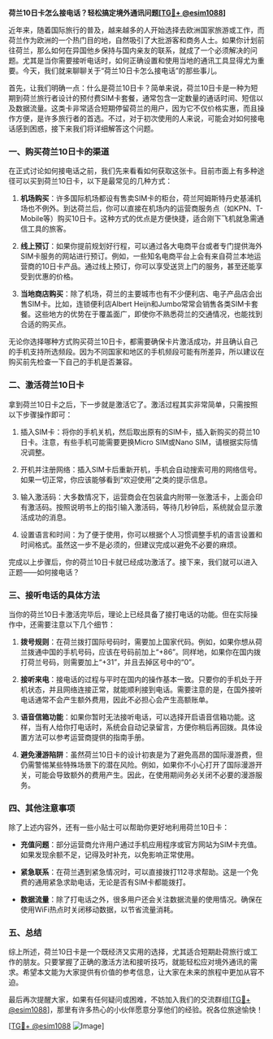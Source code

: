 **荷兰10日卡怎么接电话？轻松搞定境外通讯问题[[TG💪+ @esim1088](https://t.me/s/esim1088)]**

近年来，随着国际旅行的普及，越来越多的人开始选择去欧洲国家旅游或工作，而荷兰作为欧洲的一个热门目的地，自然吸引了大批游客和商务人士。如果你计划前往荷兰，那么如何在异国他乡保持与国内亲友的联系，就成了一个必须解决的问题。尤其是当你需要接听电话时，如何正确设置和使用当地的通讯工具显得尤为重要。今天，我们就来聊聊关于“荷兰10日卡怎么接电话”的那些事儿。

首先，让我们明确一点：什么是荷兰10日卡？简单来说，荷兰10日卡是一种为短期到荷兰旅行者设计的预付费SIM卡套餐，通常包含一定数量的通话时间、短信以及数据流量。这类卡非常适合短期停留荷兰的用户，因为它不仅价格实惠，而且操作方便，是许多旅行者的首选。不过，对于初次使用的人来说，可能会对如何接电话感到困惑，接下来我们将详细解答这个问题。

### **一、购买荷兰10日卡的渠道**
在正式讨论如何接电话之前，我们先来看看如何获取这张卡。目前市面上有多种途径可以买到荷兰10日卡，以下是最常见的几种方式：

1. **机场购买**：许多国际机场都设有售卖SIM卡的柜台，荷兰阿姆斯特丹史基浦机场也不例外。到达荷兰后，你可以直接在机场内的运营商服务点（如KPN、T-Mobile等）购买10日卡。这种方式的优点是方便快捷，适合刚下飞机就急需通信工具的旅客。
   
2. **线上预订**：如果你提前规划好行程，可以通过各大电商平台或者专门提供海外SIM卡服务的网站进行预订。例如，一些知名电商平台上会有来自荷兰本地运营商的10日卡产品。通过线上预订，你可以享受送货上门的服务，甚至还能享受到优惠的价格。

3. **当地商店购买**：除了机场，荷兰的主要城市也有不少便利店、电子产品店会出售SIM卡。比如，连锁便利店Albert Heijn和Jumbo常常会销售各类SIM卡套餐。这些地方的优势在于覆盖面广，即使你不熟悉荷兰的交通情况，也能找到合适的购买点。

无论你选择哪种方式购买荷兰10日卡，都需要确保卡片激活成功，并且确认自己的手机支持所选频段。因为不同国家和地区的手机频段可能有所差异，所以建议在购买前先检查一下自己的手机是否兼容。

### **二、激活荷兰10日卡**
拿到荷兰10日卡之后，下一步就是激活它了。激活过程其实非常简单，只需按照以下步骤操作即可：

1. 插入SIM卡：将你的手机关机，然后取出原有的SIM卡，插入新购买的荷兰10日卡。注意，有些手机可能需要更换Micro SIM或Nano SIM，请根据实际情况调整。

2. 开机并注册网络：插入SIM卡后重新开机，手机会自动搜索可用的网络信号。如果一切正常，你应该能够看到“欢迎使用”之类的提示信息。

3. 输入激活码：大多数情况下，运营商会在包装盒内附带一张激活卡，上面会印有激活码。按照说明书上的指引输入激活码，等待几秒钟后，系统就会显示激活成功的消息。

4. 设置语言和时间：为了便于使用，你可以根据个人习惯调整手机的语言设置和时间格式。虽然这一步不是必须的，但建议完成以避免不必要的麻烦。

完成以上步骤后，你的荷兰10日卡就已经成功激活了。接下来，我们就可以进入正题——如何接电话？

### **三、接听电话的具体方法**
当你的荷兰10日卡激活完毕后，理论上已经具备了接打电话的功能。但在实际操作中，还需要注意以下几个细节：

1. **拨号规则**：在荷兰拨打国际号码时，需要加上国家代码。例如，如果你想从荷兰拨通中国的手机号码，应该在号码前加上“+86”。同样地，如果你在国内拨打荷兰号码，则需要加上“+31”，并且去掉区号中的“0”。

2. **接听来电**：接电话的过程与平时在国内的操作基本一致。只要你的手机处于开机状态，并且网络连接正常，就能顺利接到电话。需要注意的是，在国外接听电话通常不会产生额外费用，因此不必担心会产生高额账单。

3. **语音信箱功能**：如果你暂时无法接听电话，可以选择开启语音信箱功能。这样，当有人给你打电话时，系统会自动记录留言，方便你稍后再回拨。具体设置方法可以参考运营商提供的指南手册。

4. **避免漫游陷阱**：虽然荷兰10日卡的设计初衷是为了避免高昂的国际漫游费，但仍需警惕某些特殊场景下的潜在风险。例如，如果你不小心打开了国际漫游开关，可能会导致额外的费用产生。因此，在使用期间务必关闭不必要的漫游服务。

### **四、其他注意事项**
除了上述内容外，还有一些小贴士可以帮助你更好地利用荷兰10日卡：

- **充值问题**：部分运营商允许用户通过手机应用程序或官方网站为SIM卡充值。如果发现余额不足，记得及时补充，以免影响正常使用。
  
- **紧急联系**：在荷兰遇到紧急情况时，可以直接拨打112寻求帮助。这是一个免费的通用紧急求助电话，无论是否有SIM卡都能拨打。

- **数据流量**：除了打电话之外，很多用户还会关注数据流量的使用情况。确保在使用WiFi热点时关闭移动数据，以节省流量消耗。

### **五、总结**
综上所述，荷兰10日卡是一个既经济又实用的选择，尤其适合短期赴荷旅行或工作的朋友。只要掌握了正确的激活方法和接听技巧，就能轻松应对境外通讯的需求。希望本文能为大家提供有价值的参考信息，让大家在未来的旅程中更加从容不迫。

最后再次提醒大家，如果有任何疑问或困难，不妨加入我们的交流群组[[TG💪+ @esim1088](https://t.me/s/esim1088)]，那里有许多热心的小伙伴愿意分享他们的经验。祝各位旅途愉快！

[[TG💪+ @esim1088](https://t.me/s/esim1088) ![Image](https://i.postimg.cc/4NQfJmqS/Snipaste-2025-05-13-00-14-12.png)]